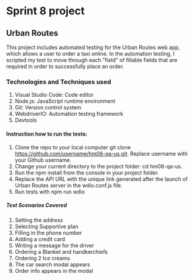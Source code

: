 # Sprint 8 project

## Urban Routes
This project includes automated testing for the Urban Routes web app, which allows a user to order a taxi online. In the automation testing, I scripted my test to move through each "field" of fillable fields that are required in order to successfully place an order.

### Technologies and Techniques used
1. Visual Studio Code: Code editor
2. Node.js: JavaScript runtime environment
3. Git: Version control system
4. WebdriverIO: Automation testing framework
5. Devtools

#### Instruction how to run the tests:
1. Clone the repo to your local computer git clone https://github.com/username/hm08-qa-us.git. Replace username with your Github username.
2. Change your current directory to the project folder: cd hm08-qa-us. 
3. Run the npm install from the console in your project folder. 
4. Replace the API URL with the unique link generated after the launch of Urban Routes server in the wdio.conf.js file.
5. Run tests with npm run wdio

##### Test Scenarios Covered
1. Setting the address
2. Selecting Supportive plan
3. Filling in the phone number
4. Adding a credit card
5. Writing a message for the driver
6. Ordering a Blanket and handkerchiefs
7. Ordering 2 Ice creams
8. The car search modal appears
9. Order info appears in the modal


